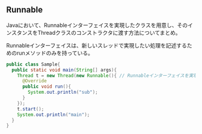 ## Runnable

Javaにおいて、Runnableインターフェイスを実現したクラスを用意し、そのインスタンスをThreadクラスのコンストラクタに渡す方法についてまとめ。

Runnableインターフェイスは、新しいスレッドで実現したい処理を記述するためのrunメソッドのみを持っている。

```Java
public class Sample{
  public static void main(String[] args){
    Thread t = new Thread(new Runnable(){ // Runnableインターフェイスを実現した匿名クラスを定義している
      @Override
      public void run(){
        System.out.println("sub");
      }
    });
    t.start();
    System.out.println("main");
  }
}
```

